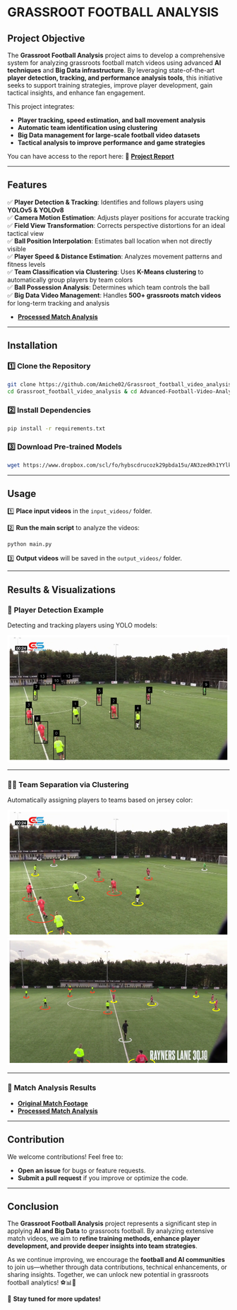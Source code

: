 # GRASSROOT FOOTBALL ANALYSIS

## Project Objective

The **Grassroot Football Analysis** project aims to develop a comprehensive system for analyzing grassroots football match videos using advanced **AI techniques** and **Big Data infrastructure**. By leveraging state-of-the-art **player detection, tracking, and performance analysis tools**, this initiative seeks to support training strategies, improve player development, gain tactical insights, and enhance fan engagement.

This project integrates:
- **Player tracking, speed estimation, and ball movement analysis**
- **Automatic team identification using clustering**
- **Big Data management for large-scale football video datasets**
- **Tactical analysis to improve performance and game strategies**

You can have access to the report here:
📄 **[Project Report](Report/Grassroot_football_analysis_Report.pdf)**

---

## Features

✅ **Player Detection & Tracking**: Identifies and follows players using **YOLOv5 & YOLOv8**  
✅ **Camera Motion Estimation**: Adjusts player positions for accurate tracking  
✅ **Field View Transformation**: Corrects perspective distortions for an ideal tactical view  
✅ **Ball Position Interpolation**: Estimates ball location when not directly visible  
✅ **Player Speed & Distance Estimation**: Analyzes movement patterns and fitness levels  
✅ **Team Classification via Clustering**: Uses **K-Means clustering** to automatically group players by team colors  
✅ **Ball Possession Analysis**: Determines which team controls the ball  
✅ **Big Data Video Management**: Handles **500+ grassroots match videos** for long-term tracking and analysis 


- **[Processed Match Analysis](data\videos\output.gif)**

---

## Installation

### 1️⃣ Clone the Repository
```bash
git clone https://github.com/Amiche02/Grassroot_football_video_analysis.git
cd Grassroot_football_video_analysis & cd Advanced-Football-Video-Analysis
```

### 2️⃣ Install Dependencies
```bash
pip install -r requirements.txt
```

### 3️⃣ Download Pre-trained Models
```bash
wget https://www.dropbox.com/scl/fo/hybscdrucozk29pbda15u/AN3zedKh1YYlkVtnXFH13Vk?rlkey=8rr5owurn3mu6pfarofh7tctq&st=s96ogmos&dl=0 -P models/
```

---

## Usage

1️⃣ **Place input videos** in the `input_videos/` folder.

2️⃣ **Run the main script** to analyze the videos:
```bash
python main.py
```

3️⃣ **Output videos** will be saved in the `output_videos/` folder.

---

## Results & Visualizations

### 🎯 **Player Detection Example**
Detecting and tracking players using YOLO models:

![Player Detection](scripts/result/im1.png)

---

### 🔵🔴 **Team Separation via Clustering**
Automatically assigning players to teams based on jersey color:

![Team Clustering 1](scripts/result/im2.png)  
![Team Clustering 2](scripts/result/im3.png)  

---

### 🎥 **Match Analysis Results**
- **[Original Match Footage](data\videos\input.gif)**
- **[Processed Match Analysis](data\videos\output.gif)**

---

## Contribution

We welcome contributions! Feel free to:
- **Open an issue** for bugs or feature requests.
- **Submit a pull request** if you improve or optimize the code.

---

## Conclusion

The **Grassroot Football Analysis** project represents a significant step in applying **AI and Big Data** to grassroots football. By analyzing extensive match videos, we aim to **refine training methods, enhance player development, and provide deeper insights into team strategies**.

As we continue improving, we encourage the **football and AI communities** to join us—whether through data contributions, technical enhancements, or sharing insights. Together, we can unlock new potential in grassroots football analytics! ⚽📊🚀  

🔔 **Stay tuned for more updates!**